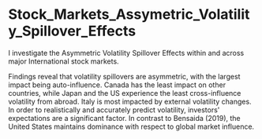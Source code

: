 # Stock_Markets_Assymetric_Volatility_Spillover_Effects
I investigate the Asymmetric Volatility Spillover Effects within and across major International stock markets.  

Findings reveal that volatility spillovers are asymmetric, with the largest impact being auto-influence. Canada has the least impact on other countries, while Japan and the US experience the least cross-influence volatility from abroad. Italy is most impacted by external volatility changes.
In order to realistically and accurately predict volatility, investors' expectations are a significant factor. In contrast to Bensaida (2019), the United States maintains dominance with respect to global market influence.
